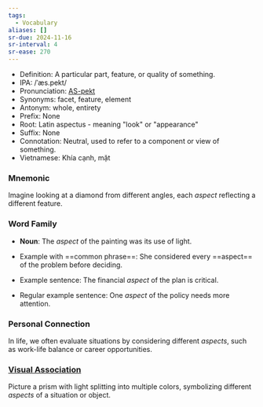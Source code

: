 ```yaml
---
tags:
  - Vocabulary
aliases: []
sr-due: 2024-11-16
sr-interval: 4
sr-ease: 270
---
```


- Definition: A particular part, feature, or quality of something.
- IPA: /ˈæs.pekt/
- Pronunciation: [AS-pekt](https://www.google.com/search?q=how+to+pronounce+aspect)
- Synonyms: facet, feature, element
- Antonym: whole, entirety
- Prefix: None
- Root: Latin aspectus - meaning "look" or "appearance"
- Suffix: None
- Connotation: Neutral, used to refer to a component or view of something.
- Vietnamese: Khía cạnh, mặt

### Mnemonic

Imagine looking at a diamond from different angles, each *aspect* reflecting a different feature.

### Word Family

- **Noun**: The *aspect* of the painting was its use of light.
  
- Example with ==common phrase==: She considered every ==aspect== of the problem before deciding.
- Example sentence: The financial *aspect* of the plan is critical.
- Regular example sentence: One *aspect* of the policy needs more attention.

### Personal Connection

In life, we often evaluate situations by considering different *aspects*, such as work-life balance or career opportunities.

### [Visual Association](https://www.google.com/search?tbm=isch&q=aspect)

Picture a prism with light splitting into multiple colors, symbolizing different *aspects* of a situation or object.
